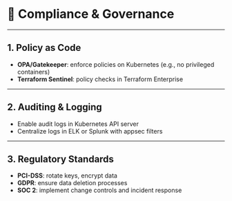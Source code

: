 # 🔐 Compliance & Governance

---

## 1. Policy as Code

- **OPA/Gatekeeper**: enforce policies on Kubernetes (e.g., no privileged containers)  
- **Terraform Sentinel**: policy checks in Terraform Enterprise

---

## 2. Auditing & Logging

- Enable audit logs in Kubernetes API server  
- Centralize logs in ELK or Splunk with appsec filters

---

## 3. Regulatory Standards

- **PCI-DSS**: rotate keys, encrypt data  
- **GDPR**: ensure data deletion processes  
- **SOC 2**: implement change controls and incident response
